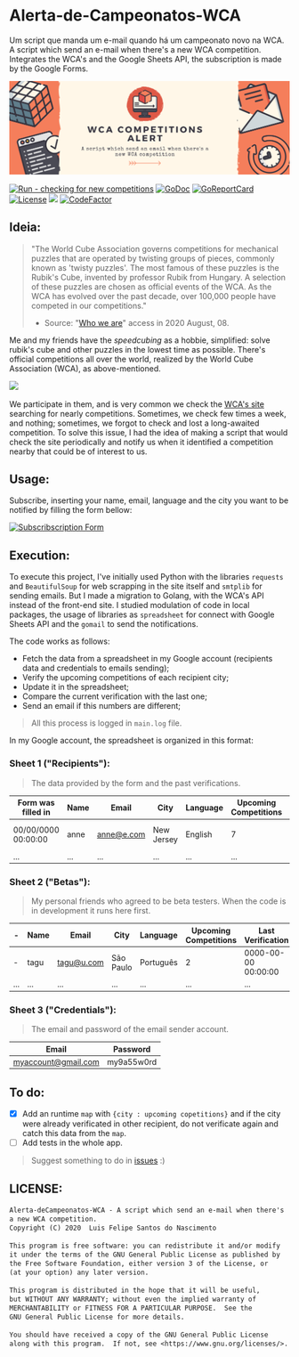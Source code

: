 # Alerta-de-Campeonatos-WCA
Um script que manda um e-mail quando há um campeonato novo na WCA.
A script which send an e-mail when there's a new WCA competition. Integrates the WCA's and the Google Sheets API, the subscription is made by the Google Forms.

![Header](https://raw.githubusercontent.com/luisfelipesdn12/Alerta-de-Campeonatos-WCA/master/images/Email%20Header%20English.png)

[![Run - checking for new competitions](https://github.com/luisfelipesdn12/Alerta-de-Campeonatos-WCA/actions/workflows/run_check.yml/badge.svg)](https://github.com/luisfelipesdn12/Alerta-de-Campeonatos-WCA/actions/workflows/run_check.yml)
[![GoDoc](https://godoc.org/github.com/luisfelipesdn12/Alerta-de-Campeonatos-WCA?status.svg)](https://godoc.org/github.com/luisfelipesdn12/Alerta-de-Campeonatos-WCA)
[![GoReportCard](https://goreportcard.com/badge/github.com/luisfelipesdn12/Alerta-de-Campeonatos-WCA)](https://goreportcard.com/report/github.com/luisfelipesdn12/Alerta-de-Campeonatos-WCA)
[![License](https://img.shields.io/github/license/luisfelipesdn12/Alerta-de-Campeonatos-WCA)](https://github.com/luisfelipesdn12/Alerta-de-Campeonatos-WCA/blob/master/LICENSE)
[![](https://img.shields.io/badge/last%20runtime-information-informational)](https://luisfelipesdn12.github.io/Runtime-Information-WCA-Alert/)
[![CodeFactor](https://www.codefactor.io/repository/github/luisfelipesdn12/alerta-de-campeonatos-wca/badge)](https://www.codefactor.io/repository/github/luisfelipesdn12/alerta-de-campeonatos-wca)

## Ideia:
>"The World Cube Association governs competitions for mechanical puzzles that are operated by twisting groups of pieces, commonly known as 'twisty puzzles'. The most famous of these puzzles is the Rubik's Cube, invented by professor Rubik from Hungary. A selection of these puzzles are chosen as official events of the WCA.
As the WCA has evolved over the past decade, over 100,000 people have competed in our competitions."
>- Source: "[Who we are](https://www.worldcubeassociation.org/about)"  access in 2020 August, 08.

Me and my friends have the *speedcubing* as a hobbie, simplified: solve rubik's cube and other puzzles in the lowest time as possible.
There's official competitions all over the world, realized by the World Cube Association (WCA), as above-mentioned.

<img src="https://www.cps.sp.gov.br/wp-content/uploads/sites/1/2019/08/Etec-Jacare%C3%AD-4%C2%BA-campeonato-mundial-do-cubo.jpg" width="600">

We participate in them, and is very common we check the [WCA's site](https://www.worldcubeassociation.org/competitions) searching for nearly competitions. Sometimes, we check few times a week, and nothing; sometimes, we forgot to check and lost a long-awaited competition. 
To solve this issue, I had the idea of making a script that would check the site periodically and notify us when it identified a competition nearby that could be of interest to us.

## Usage:

Subscribe, inserting your name, email, language and the city you want to be notified by filling the form bellow:


[![**Subscribscription Form**](https://img.shields.io/badge/subscribe%20me-I%20want%20to%20be%20notified-blue?style=for-the-badge&logo)](https://forms.gle/K6vW3YVAYp4d6nb97)

## Execution:
To execute this project, I've initially used Python with the libraries `requests` and `BeautifulSoup` for web scrapping in the site itself and `smtplib` for sending emails. 
But I made a migration to Golang, with the WCA's API instead of the front-end site. I studied modulation of code in local packages, the usage of libraries as `spreadsheet` for connect with Google Sheets API and the `gomail` to send the notifications.

The code works as follows:

- Fetch the data from a spreadsheet in my Google account (recipients data and credentials to emails sending);
- Verify the upcoming competitions of each recipient city;
- Update it in the spreadsheet;
- Compare the current verification with the last one;
- Send an email if this numbers are different;
> All this process is logged in `main.log` file.

In my Google account, the spreadsheet is organized in this format:

### Sheet 1 ("Recipients"):
> The data provided by the form and the past verifications.

|  Form was filled in  | Name |   Email    |    City    | Language | Upcoming Competitions |  Last Verification  |
| -------------------- | ---- | ---------- | ---------- | -------- | --------------------- | ------------------- |
| 00/00/0000 00:00:00  | anne | anne@e.com | New Jersey | English  | 7                     | 0000-00-00 00:00:00 |
| ...                  | ...  | ...        | ...        | ...      | ...                   | ...                 |

### Sheet 2 ("Betas"):
> My personal friends who agreed to be beta testers. When the code is in development it runs here first.

|          -           | Name |   Email    |    City    |  Language  | Upcoming Competitions |  Last Verification  |
| -------------------- | ---- | ---------- | ---------- | ---------- | --------------------- | ------------------- |
|          -           | tagu | tagu@u.com | São Paulo  | Português  | 2                     | 0000-00-00 00:00:00 |
| ...                  | ...  | ...        | ...        | ...        | ...                   | ...                 |

### Sheet 3 ("Credentials"):
> The email and password of the email sender account.

|        Email        |  Password  |
| ------------------- | ---------- |
| myaccount@gmail.com | my9a55w0rd |

## To do:
- [x] Add an runtime `map` with `{city : upcoming copetitions}` and if the city were already verificated in other recipient, do not verificate again and catch this data from the `map`.
- [ ] Add tests in the whole app.

> Suggest something to do in [issues](https://github.com/luisfelipesdn12/Alerta-de-Campeonatos-WCA/issues) :)

## LICENSE:
```LICENSE
Alerta-deCampeonatos-WCA - A script which send an e-mail when there's a new WCA competition. 
Copyright (C) 2020  Luis Felipe Santos do Nascimento

This program is free software: you can redistribute it and/or modify
it under the terms of the GNU General Public License as published by
the Free Software Foundation, either version 3 of the License, or
(at your option) any later version.

This program is distributed in the hope that it will be useful,
but WITHOUT ANY WARRANTY; without even the implied warranty of
MERCHANTABILITY or FITNESS FOR A PARTICULAR PURPOSE.  See the
GNU General Public License for more details.

You should have received a copy of the GNU General Public License
along with this program.  If not, see <https://www.gnu.org/licenses/>.
```
